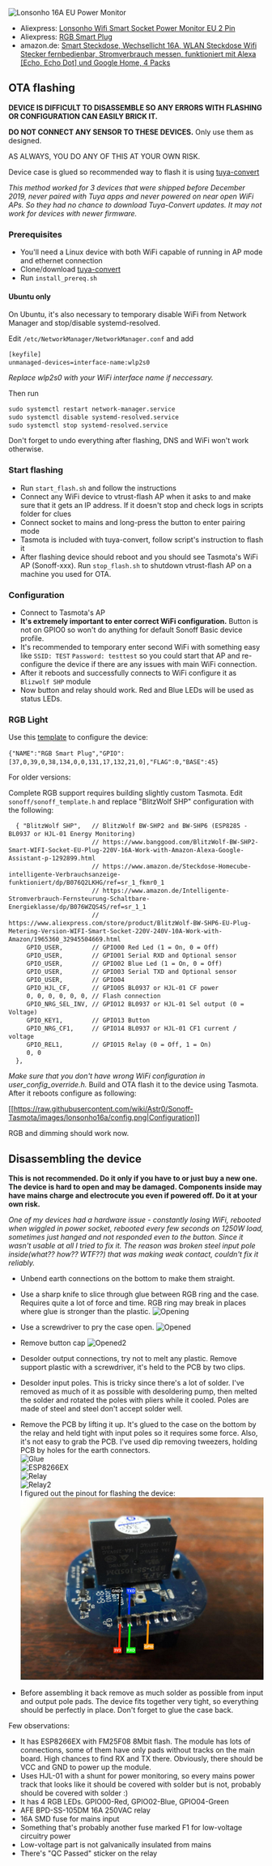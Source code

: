 ![Lonsonho 16A EU Power Monitor](https://raw.githubusercontent.com/wiki/Astr0/Sonoff-Tasmota/images/lonsonho16a/device.jpg)
* Aliexpress: [Lonsonho Wifi Smart Socket Power Monitor EU 2 Pin](https://www.aliexpress.com/item/Lonsonho-Smart-Plug-Wifi-Smart-Socket-Power-Monitor-EU-France-US-AU-UK-Korea-Plug-Outlet/32901221191.html)
* Aliexpress: [RGB Smart Plug](https://www.aliexpress.com/item/ET-Smart-Plug-Wifi-Socket-With-Switch-Phone-APP-Voice-Remote-Control-Monitor-Smart-Timing-Switch/32964036349.html?spm=a2g0s.9042311.0.0.439c4c4d4N8N2Q)
* amazon.de: [Smart Steckdose, Wechsellicht 16A, WLAN Steckdose Wifi Stecker fernbedienbar, Stromverbrauch messen, funktioniert mit Alexa [Echo, Echo Dot] und Google Home, 4 Packs](https://www.amazon.de/gp/product/B07MYL3HLZ)

## OTA flashing
**DEVICE IS DIFFICULT TO DISASSEMBLE SO ANY ERRORS WITH FLASHING OR CONFIGURATION CAN EASILY BRICK IT.**

**DO NOT CONNECT ANY SENSOR TO THESE DEVICES.** Only use them as designed. 

AS ALWAYS, YOU DO ANY OF THIS AT YOUR OWN RISK.

Device case is glued so recommended way to flash it is using [tuya-convert](https://github.com/ct-Open-Source/tuya-convert)

_This method worked for 3 devices that were shipped before December 2019, never paired with Tuya apps and never powered on near open WiFi APs. So they had no chance to download Tuya-Convert updates. It may not work for devices with newer firmware._

### Prerequisites
* You'll need a Linux device with both WiFi capable of running in AP mode and ethernet connection
* Clone/download [tuya-convert](https://github.com/ct-Open-Source/tuya-convert)
* Run `install_prereq.sh`
#### Ubuntu only
On Ubuntu, it's also necessary to temporary disable WiFi from Network Manager and stop/disable systemd-resolved.

Edit `/etc/NetworkManager/NetworkManager.conf` and add 
```
[keyfile]
unmanaged-devices=interface-name:wlp2s0
```
_Replace wlp2s0 with your WiFi interface name if neccessary._

Then run 
```
sudo systemctl restart network-manager.service 
sudo systemctl disable systemd-resolved.service 
sudo systemctl stop systemd-resolved.service 
```
Don't forget to undo everything after flashing, DNS and WiFi won't work otherwise.

### Start flashing
* Run `start_flash.sh` and follow the instructions
* Connect any WiFi device to vtrust-flash AP when it asks to and make sure that it gets an IP address. If it doesn't stop and check logs in scripts folder for clues
* Connect socket to mains and long-press the button to enter pairing mode
* Tasmota is included with tuya-convert, follow script's instruction to flash it
* After flashing device should reboot and you should see Tasmota's WiFi AP (Sonoff-xxx). Run `stop_flash.sh` to shutdown vtrust-flash AP on a machine you used for OTA.

### Configuration
* Connect to Tasmota's AP
* **It's extremely important to enter correct WiFi configuration.** Button is not on GPIO0 so won't do anything for default Sonoff Basic device profile.  
* It's recommended to temporary enter second WiFi with something easy like `SSID: TEST` `Password: testtest` so you could start that AP and re-configure the device if there are any issues with main WiFi connection.
* After it reboots and successfully connects to WiFi configure it as `Blizwolf SHP` module
* Now button and relay should work. Red and Blue LEDs will be used as status LEDs.

### RGB Light

Use this [template](../Templates) to configure the device:
 
`{"NAME":"RGB Smart Plug","GPIO":[37,0,39,0,38,134,0,0,131,17,132,21,0],"FLAG":0,"BASE":45}`

For older versions:

Complete RGB support requires building slightly custom Tasmota. Edit `sonoff/sonoff_template.h` and replace "BlitzWolf SHP" configuration with the following:
```
  { "BlitzWolf SHP",   // BlitzWolf BW-SHP2 and BW-SHP6 (ESP8285 - BL0937 or HJL-01 Energy Monitoring)
                       // https://www.banggood.com/BlitzWolf-BW-SHP2-Smart-WIFI-Socket-EU-Plug-220V-16A-Work-with-Amazon-Alexa-Google-Assistant-p-1292899.html
                       // https://www.amazon.de/Steckdose-Homecube-intelligente-Verbrauchsanzeige-funktioniert/dp/B076Q2LKHG/ref=sr_1_fkmr0_1
                       // https://www.amazon.de/Intelligente-Stromverbrauch-Fernsteurung-Schaltbare-Energieklasse/dp/B076WZQS4S/ref=sr_1_1
                       // https://www.aliexpress.com/store/product/BlitzWolf-BW-SHP6-EU-Plug-Metering-Version-WIFI-Smart-Socket-220V-240V-10A-Work-with-Amazon/1965360_32945504669.html
     GPIO_USER,        // GPIO00 Red Led (1 = On, 0 = Off)
     GPIO_USER,        // GPIO01 Serial RXD and Optional sensor
     GPIO_USER,        // GPIO02 Blue Led (1 = On, 0 = Off)
     GPIO_USER,        // GPIO03 Serial TXD and Optional sensor
     GPIO_USER,        // GPIO04 
     GPIO_HJL_CF,      // GPIO05 BL0937 or HJL-01 CF power
     0, 0, 0, 0, 0, 0, // Flash connection
     GPIO_NRG_SEL_INV, // GPIO12 BL0937 or HJL-01 Sel output (0 = Voltage)
     GPIO_KEY1,        // GPIO13 Button
     GPIO_NRG_CF1,     // GPIO14 BL0937 or HJL-01 CF1 current / voltage
     GPIO_REL1,        // GPIO15 Relay (0 = Off, 1 = On)
     0, 0
  },
```
_Make sure that you don't have wrong WiFi configuration in user_config_override.h._
Build and OTA flash it to the device using Tasmota. After it reboots configure as following:

[[https://raw.githubusercontent.com/wiki/Astr0/Sonoff-Tasmota/images/lonsonho16a/config.png|Configuration]]

RGB and dimming should work now.

## Disassembling the device
**This is not recommended. Do it only if you have to or just buy a new one. The device is hard to open and may be damaged. Components inside may have mains charge and electrocute you even if powered off. Do it at your own risk.**

_One of my devices had a hardware issue - constantly losing WiFi, rebooted when wiggled in power socket, rebooted every few seconds on 1250W load, sometimes just hanged and not responded even to the button. Since it wasn't usable at all I tried to fix it. The reason was broken steel input pole inside(what?? how?? WTF??) that was making weak contact, couldn't fix it reliably._

* Unbend earth connections on the bottom to make them straight.
* Use a sharp knife to slice through glue between RGB ring and the case. Requires quite a lot of force and time. RGB ring may break in places where glue is stronger than the plastic.
![Opening](https://raw.githubusercontent.com/wiki/Astr0/Sonoff-Tasmota/images/lonsonho16a/opening.jpg)
* Use a screwdriver to pry the case open.
![Opened](https://raw.githubusercontent.com/wiki/Astr0/Sonoff-Tasmota/images/lonsonho16a/opened.jpg)
* Remove button cap
![Opened2](https://raw.githubusercontent.com/wiki/Astr0/Sonoff-Tasmota/images/lonsonho16a/opened2.jpg)
* Desolder output connections, try not to melt any plastic. Remove support plastic with a screwdriver, it's held to the PCB by two clips.
* Desolder input poles. This is tricky since there's a lot of solder. I've removed as much of it as possible with desoldering pump, then melted the solder and rotated the poles with pliers while it cooled. Poles are made of steel and steel don't accept solder well.
* Remove the PCB by lifting it up. It's glued to the case on the bottom by the relay and held tight with input poles so it requires some force. Also, it's not easy to grab the PCB. I've used dip removing tweezers, holding PCB by holes for the earth connectors.  
![Glue](https://raw.githubusercontent.com/wiki/Astr0/Sonoff-Tasmota/images/lonsonho16a/relay_glue.jpg)  
![ESP8266EX](https://raw.githubusercontent.com/wiki/Astr0/Sonoff-Tasmota/images/lonsonho16a/esp.jpg)  
![Relay](https://raw.githubusercontent.com/wiki/Astr0/Sonoff-Tasmota/images/lonsonho16a/relay.jpg)  
![Relay2](https://raw.githubusercontent.com/wiki/Astr0/Sonoff-Tasmota/images/lonsonho16a/relay2.jpg)  
I figured out the pinout for flashing the device:  
![Pinout](https://github.com/iroger/Sonoff-Tasmota/raw/master/relay.jpg)

* Before assembling it back remove as much solder as possible from input and output pole pads. The device fits together very tight, so everything should be perfectly in place. Don't forget to glue the case back.

Few observations:
* It has ESP8266EX with FM25F08 8Mbit flash. The module has lots of connections, some of them have only pads without tracks on the main board. High chances to find RX and TX there. Obviously, there should be VCC and GND to power up the module.
* Uses HJL-01 with a shunt for power monitoring, so every mains power track that looks like it should be covered with solder but is not, probably should be covered with solder :)
* It has 4 RGB LEDs. GPIO00-Red, GPIO02-Blue, GPIO04-Green
* AFE BPD-SS-105DM 16A 250VAC relay
* 16A SMD fuse for mains input
* Something that's probably another fuse marked F1 for low-voltage circuitry power
* Low-voltage part is not galvanically insulated from mains
* There's "QC Passed" sticker on the relay
